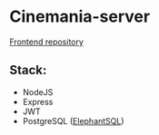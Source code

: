 # Cinemania-server

[Frontend repository](https://github.com/Steady77/cinemania)

## Stack:

- NodeJS
- Express
- JWT
- PostgreSQL ([ElephantSQL](https://www.elephantsql.com/))
